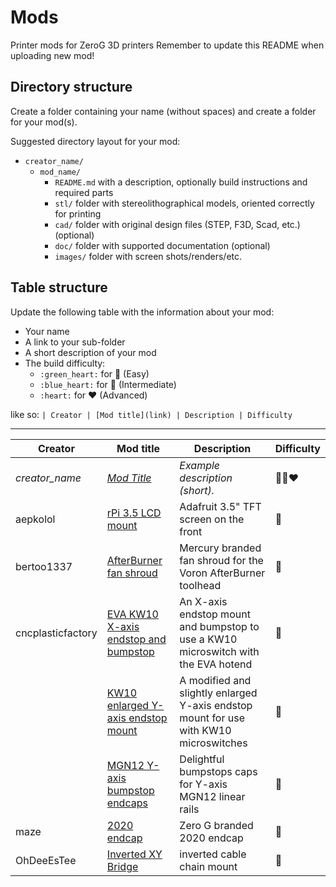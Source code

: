 # Mods

Printer mods for ZeroG 3D printers
Remember to update this README when uploading new mod!

## Directory structure

Create a folder containing your name (without spaces) and create a folder for your mod(s).

Suggested directory layout for your mod:
- `creator_name/`
  - `mod_name/`
    - `README.md` with a description, optionally build instructions and required parts
    - `stl/` folder with stereolithographical models, oriented correctly for printing
    - `cad/` folder with original design files (STEP, F3D, Scad, etc.) (optional)
    - `doc/` folder with supported documentation (optional)
    - `images/` folder with screen shots/renders/etc.

## Table structure

Update the following table with the information about your mod:
- Your name
- A link to your sub-folder
- A short description of your mod
- The build difficulty:
  - `:green_heart:` for :green_heart: (Easy)
  - `:blue_heart:` for :blue_heart: (Intermediate)
  - `:heart:` for :heart: (Advanced)

like so:
`
| Creator | [Mod title](link) | Description | Difficulty `

---

| Creator | Mod title | Description | Difficulty
| --- | --- | --- | --- | 
| *creator_name* | [*Mod Title*](./creator_here/mod_folder_name) | *Example description (short).* |:green_heart::blue_heart::heart:
| aepkolol | [rPi 3.5 LCD mount](./aepkolol/rPi-3.5-LCD-mount) | Adafruit 3.5" TFT screen on the front | 💚
| bertoo1337 | [AfterBurner fan shroud](./bertoo1337/AfterBurner_fan_shroud) | Mercury branded fan shroud for the Voron AfterBurner toolhead | 💙
| cncplasticfactory | [EVA KW10 X-axis endstop and bumpstop](./cncplasticfactory/EVA_KW10_X_endstop) | An X-axis endstop mount and bumpstop to use a KW10 microswitch with the EVA hotend | :green_heart:
|  | [KW10 enlarged Y-axis endstop mount](./cncplasticfactory/KW10_enlarged_Y_mount) | A modified and slightly enlarged Y-axis endstop mount for use with KW10 microswitches | :green_heart:
|  | [MGN12 Y-axis bumpstop endcaps](./cncplasticfactory/MGN12_linear_rail_bumpstop_caps) | Delightful bumpstops caps for Y-axis MGN12 linear rails | :green_heart:
| maze | [2020 endcap](./maze/2020-endcap) | Zero G branded 2020 endcap | :green_heart:
| OhDeeEsTee | [Inverted XY Bridge](./OhDeeEsTee/Inverted_XY_Bridge) | inverted cable chain mount | :green_heart:
